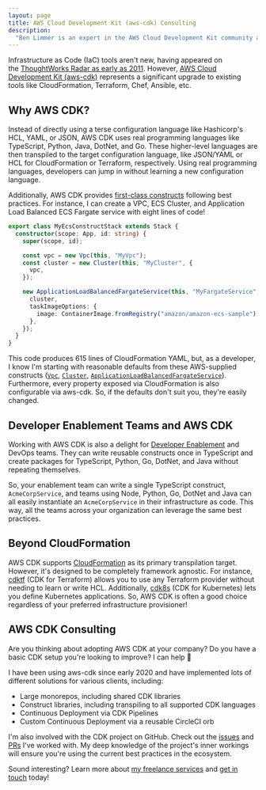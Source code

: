 ```yaml
---
layout: page
title: AWS Cloud Development Kit (aws-cdk) Consulting
description:
  "Ben Limmer is an expert in the AWS Cloud Development Kit community and provides AWS CDK consulting services."
---
```


Infrastructure as Code (IaC) tools aren't new, having appeared on
the [ThoughtWorks Radar as early as 2011](https://www.thoughtworks.com/radar/techniques/infrastructure-as-code).
However, [AWS Cloud Development Kit (aws-cdk)](https://aws.amazon.com/cdk/) represents a significant upgrade to existing
tools like CloudFormation, Terraform, Chef, Ansible, etc.

## Why AWS CDK?

Instead of directly using a terse configuration language like Hashicorp's HCL, YAML, or JSON, AWS CDK uses real
programming languages like TypeScript, Python, Java, DotNet, and Go. These higher-level languages are then transpiled to
the target configuration language, like JSON/YAML or HCL for CloudFormation or Terraform, respectively. Using real
programming languages, developers can jump in without learning a new configuration language.

Additionally, AWS CDK
provides [first-class constructs](https://docs.aws.amazon.com/cdk/v2/guide/constructs.html#constructs_using) following
best practices. For instance, I can create a VPC, ECS Cluster, and Application Load Balanced ECS Fargate service with
eight lines of code!

```typescript
export class MyEcsConstructStack extends Stack {
  constructor(scope: App, id: string) {
    super(scope, id);

    const vpc = new Vpc(this, "MyVpc");
    const cluster = new Cluster(this, "MyCluster", {
      vpc,
    });

    new ApplicationLoadBalancedFargateService(this, "MyFargateService", {
      cluster,
      taskImageOptions: {
        image: ContainerImage.fromRegistry("amazon/amazon-ecs-sample"),
      },
    });
  }
}
```

This code produces 615 lines of CloudFormation YAML, but, as a developer, I know I'm starting with reasonable defaults
from these AWS-supplied constructs
([`Vpc`](https://docs.aws.amazon.com/cdk/api/v2/docs/aws-cdk-lib.aws_ec2-readme.html#vpc),
[`Cluster`](https://docs.aws.amazon.com/cdk/api/v2/docs/aws-cdk-lib.aws_ecs-readme.html#clusters),
[`ApplicationLoadBalancedFargateService`](https://docs.aws.amazon.com/cdk/api/v2/docs/aws-cdk-lib.aws_ecs_patterns-readme.html#application-load-balanced-services)).
Furthermore, every property exposed via CloudFormation is also configurable via aws-cdk. So, if the defaults don't suit
you, they're easily changed.

## Developer Enablement Teams and AWS CDK

Working with AWS CDK is also a delight for [Developer Enablement](/freelance) and DevOps teams. They can write reusable
constructs once in TypeScript and create packages for TypeScript, Python, Go, DotNet, and Java without repeating
themselves.

So, your enablement team can write a single TypeScript construct, `AcmeCorpService`, and teams using Node, Python, Go,
DotNet and Java can all easily instantiate an `AcmeCorpService` in their infrastructure as code. This way, all the teams
across your organization can leverage the same best practices.

## Beyond CloudFormation

AWS CDK supports [CloudFormation](https://aws.amazon.com/cloudformation/) as its primary transpilation target. However,
it's designed to be completely framework agnostic. For instance, [cdktf](https://www.terraform.io/cdktf) (CDK for
Terraform) allows you to use any Terraform provider without needing to learn or write HCL. Additionally,
[cdk8s](https://cdk8s.io/) (CDK for Kubernetes) lets you define Kubernetes applications. So, AWS CDK is often a good
choice regardless of your preferred infrastructure provisioner!

## AWS CDK Consulting

Are you thinking about adopting AWS CDK at your company? Do you have a basic CDK setup you're looking to improve? I can
help 🙂

I have been using aws-cdk since early 2020 and have implemented lots of different solutions for various clients,
including:

- Large monorepos, including shared CDK libraries
- Construct libraries, including transpiling to all supported CDK languages
- Continuous Deployment via CDK Pipelines
- Custom Continuous Deployment via a reusable CircleCI orb

I'm also involved with the CDK project on GitHub. Check out the
[issues](https://github.com/aws/aws-cdk/issues?q=is%3Aissue+author%3Ablimmer+sort%3Aupdated-desc+) and
[PRs](https://github.com/aws/aws-cdk/pulls?q=is%3Apr+author%3Ablimmer) I've worked with. My deep knowledge of the
project's inner workings will ensure you're using the current best practices in the ecosystem.

Sound interesting? Learn more about [my freelance services](/freelance) and [get in touch](/freelance/contact) today!
